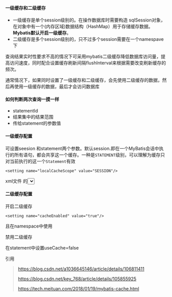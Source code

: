 #### 一级缓存和二级缓存

- 一级缓存是单个session级别的。在操作数据库时需要构造 sqlSession对象，在对象中有一个(内存区域)数据结构（HashMap）用于存储缓存数据。**Mybatis默认开启一级缓存**。
- 二级缓存是多个session级别的，只不过多个session需要在一个namespave下



查询结果实时性要求不高的情况下可采用mybatis二级缓存降低数据库访问量，提高访问速度，同时配合设置缓存刷新间隔flushInterval来根据需要改变刷新缓存的频次。

通常情况下，如果同时设置了一级缓存和二级缓存，会先使用二级缓存的数据，然后再使用一级缓存的数据，最后才会访问数据库

#### 如何判断两次查询一摸一样

- statementId
- 结果集中的结果范围
- 传给statement的参数值

#### 一级缓存配置

可设置seesion 和statement两个参数。默认session.即在一个MyBatis会话中执行的所有语句，都会共享这一个缓存。一种是`STATEMENT`级别，可以理解为缓存只对当前执行的这一个`Statement`有效

```
<setting name="localCacheScope" value="SESSION"/>
```

xml文件 的<select>标签添加 flushCache="true", 禁用此查询的一级缓存

#### 二级缓存配置

开启二级缓存

```
<setting name="cacheEnabled" value="true"/>
```

且在namespace中使用<cache/>  

禁用二级缓存

在statement中设置useCache=false










引用

> https://blog.csdn.net/a1036645146/article/details/106811411
>
> https://blog.csdn.net/key_768/article/details/105855925
>
> https://tech.meituan.com/2018/01/19/mybatis-cache.html